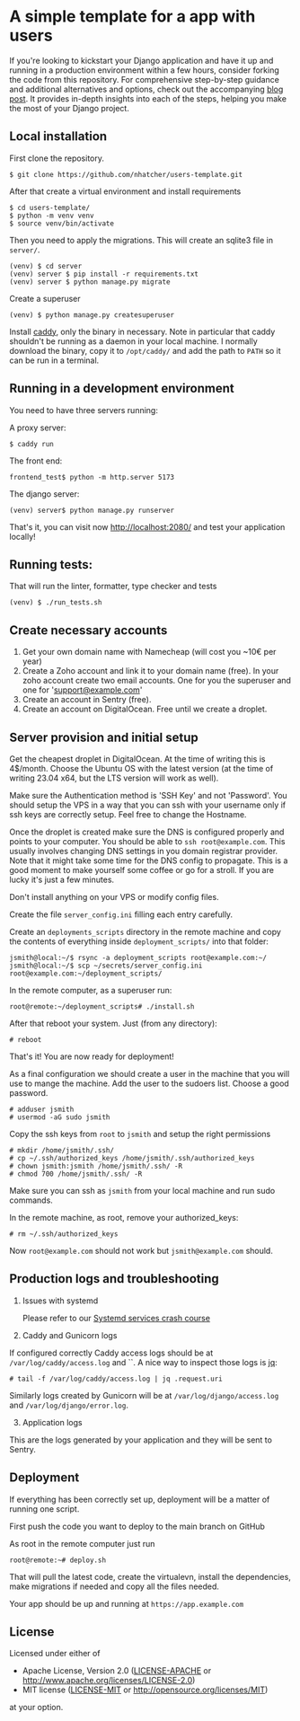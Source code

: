 # A simple template for a app with users

If you're looking to kickstart your Django application and have it up and running in a production environment within a few hours, consider forking the code from this repository. For comprehensive step-by-step guidance and additional alternatives and options, check out the accompanying [blog post](https://www.nhatcher.com/post/a-cto-on-a-shoestring/). It provides in-depth insights into each of the steps, helping you make the most of your Django project.

## Local installation

First clone the repository.

```
$ git clone https://github.com/nhatcher/users-template.git
```

After that create a virtual environment and install requirements

```
$ cd users-template/
$ python -m venv venv
$ source venv/bin/activate
```

Then you need to apply the migrations. This will create an sqlite3 file in `server/`.

```
(venv) $ cd server
(venv) server $ pip install -r requirements.txt
(venv) server $ python manage.py migrate
```

Create a superuser
```
(venv) $ python manage.py createsuperuser
```

Install [caddy](https://caddyserver.com/), only the binary in necessary. Note in particular that caddy shouldn't be running as a daemon in your local machine.
I normally download the binary, copy it to `/opt/caddy/` and add the path to `PATH` so it can be run in a terminal.

## Running in a development environment

You need to have three servers running:

A proxy server:
```
$ caddy run
```

The front end:
```
frontend_test$ python -m http.server 5173
```

The django server:
```
(venv) server$ python manage.py runserver
```

That's it, you can visit now <http://localhost:2080/> and test your application locally!

## Running tests:

That will run the linter, formatter, type checker and tests

```
(venv) $ ./run_tests.sh
```

## Create necessary accounts

1. Get your own domain name with Namecheap (will cost you ~10€ per year)
2. Create a Zoho account and link it to your domain name (free).
   In your zoho account create two email accounts. One for you the superuser and one for 'support@example.com'
3. Create an account in Sentry (free).
4. Create an account on DigitalOcean. Free until we create a droplet.

## Server provision and initial setup

Get the cheapest droplet in DigitalOcean. At the time of writing this is 4$/month. Choose the Ubuntu OS with the latest version (at the time of writing 23.04 x64, but the LTS version will work as well).

Make sure the Authentication method is 'SSH Key' and not 'Password'.
You should setup the VPS in a way that you can ssh with your username only if ssh keys are correctly setup. Feel free to change the Hostname.

Once the droplet is created make sure the DNS is configured properly and points to your computer. You should be able to `ssh root@example.com`. This usually involves changing DNS settings in you domain registrar provider. Note that it might take some time for the DNS config to propagate. This is a good moment to make yourself some coffee or go for a stroll. If you are lucky it's just a few minutes.

Don't install anything on your VPS or modify config files.

Create the file `server_config.ini` filling each entry carefully.

Create an `deployments_scripts` directory in the remote machine and copy the contents of everything inside `deployment_scripts/` into that folder:

```
jsmith@local:~/$ rsync -a deployment_scripts root@example.com:~/
jsmith@local:~/$ scp ~/secrets/server_config.ini root@example.com:~/deployment_scripts/
```

In the remote computer, as a superuser run:
```
root@remote:~/deployment_scripts# ./install.sh
```

After that reboot your system. Just (from any directory):
```
# reboot
```

That's it! You are now ready for deployment!

As a final configuration we should create a user in the machine that you will use to mange the machine. Add the user to the sudoers list. Choose a good password.
```
# adduser jsmith
# usermod -aG sudo jsmith
```

Copy the ssh keys from `root` to `jsmith` and setup the right permissions
```
# mkdir /home/jsmith/.ssh/
# cp ~/.ssh/authorized_keys /home/jsmith/.ssh/authorized_keys
# chown jsmith:jsmith /home/jsmith/.ssh/ -R
# chmod 700 /home/jsmith/.ssh/ -R
```

Make sure you can ssh as `jsmith` from your local machine and run sudo commands.

In the remote machine, as root, remove your authorized_keys:
```
# rm ~/.ssh/authorized_keys
```

Now `root@example.com` should not work but `jsmith@example.com` should.


## Production logs and troubleshooting

1. Issues with systemd

   Please refer to our [Systemd services crash course](https://github.com/nhatcher/users-template/tree/main/deployment_scripts#systemd-services-crash-course)

2. Caddy and Gunicorn logs

If configured correctly Caddy access logs should be at `/var/log/caddy/access.log` and ``. A nice way to inspect those logs is [jq](https://jqlang.github.io/jq/):

```
# tail -f /var/log/caddy/access.log | jq .request.uri
```

Similarly logs created by Gunicorn will be at `/var/log/django/access.log` and `/var/log/django/error.log`.

3. Application logs

This are the logs generated by your application and they will be sent to Sentry.

## Deployment

If everything has been correctly set up, deployment will be a matter of running one script.

First push the code you want to deploy to the main branch on GitHub

As root in the remote computer just run
```
root@remote:~# deploy.sh
```

That will pull the latest code, create the virtualevn, install the dependencies, make migrations if needed and copy all the files needed.

Your app should be up and running at `https://app.example.com`

## License

Licensed under either of

* Apache License, Version 2.0 ([LICENSE-APACHE](LICENSE-APACHE) or http://www.apache.org/licenses/LICENSE-2.0)
* MIT license ([LICENSE-MIT](LICENSE-MIT) or http://opensource.org/licenses/MIT)

at your option.
